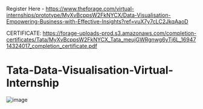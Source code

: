 Register Here - https://www.theforage.com/virtual-internships/prototype/MyXvBcppsW2FkNYCX/Data-Visualisation-Empowering-Business-with-Effective-Insights?ref=vuX7y7cLC2JkqAaoD

CERTIFICATE: https://forage-uploads-prod.s3.amazonaws.com/completion-certificates/Tata/MyXvBcppsW2FkNYCX_Tata_meujGWRgnwg6yTj6L_1694714324017_completion_certificate.pdf


# Tata-Data-Visualisation-Virtual-Internship


![image](https://user-images.githubusercontent.com/97459174/235720953-b9e57b93-f12c-49be-8909-5757c5246d0b.png)
